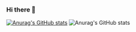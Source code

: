 ### Hi there 👋
[![Anurag's GitHub stats](https://github-readme-stats.vercel.app/api?username=DickDock)](https://github.com/DickDock/github-readme-stats)
![Anurag's GitHub stats](https://github-readme-stats.vercel.app/api?username=DickDock&show_icons=true&theme=radical)

<!--
**DickDock/DickDock** is a ✨ _special_ ✨ repository because its `README.md` (this file) appears on your GitHub profile.

Here are some ideas to get you started:

- 🔭 I’m currently working on ...
- 🌱 I’m currently learning ...
- 👯 I’m looking to collaborate on ...
- 🤔 I’m looking for help with ...
- 💬 Ask me about ...
- 📫 How to reach me: ...
- 😄 Pronouns: ...
- ⚡ Fun fact: ...
-->
